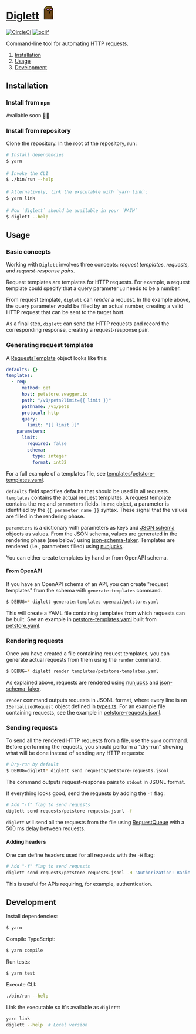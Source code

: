 # [Diglett](https://meeshkan.github.io/diglett/)&nbsp;&nbsp;![diglett](https://github.com/Meeshkan/diglett/raw/master/diglett.png)

[![CircleCI](https://circleci.com/gh/Meeshkan/diglett.svg?style=svg)](https://circleci.com/gh/Meeshkan/diglett)
[![oclif](https://img.shields.io/badge/cli-oclif-brightgreen.svg)](https://oclif.io)

Command-line tool for automating HTTP requests.

<!-- toc -->

1. [Installation](#installation)
1. [Usage](#usage)
1. [Development](#development)

<!-- tocstop -->

## Installation

<!-- installation -->

### Install from `npm`

Available soon 🏋️‍♀️

### Install from repository

Clone the repository. In the root of the repository, run:

```bash
# Install dependencies
$ yarn

# Invoke the CLI
$ ./bin/run --help

# Alternatively, link the executable with `yarn link`:
$ yarn link

# Now `diglett` should be available in your `PATH`
$ diglett --help
```

<!-- installationstop -->

## Usage

<!-- usage -->

### Basic concepts

Working with `Diglett` involves three concepts: _request templates_, _requests_, and _request-response pairs_.

Request templates are templates for HTTP requests. For example, a request template could specify that a query parameter `id` needs to be a number.

From request template, `diglett` can _render_ a request. In the example above, the query parameter would be filled by an actual number, creating a valid HTTP request that can be sent to the target host.

As a final step, `diglett` can send the HTTP requests and record the corresponding response, creating a request-response pair.

### Generating request templates

A [RequestsTemplate](./src/lib/templates/types.ts) object looks like this:

```yaml
defaults: {}
templates:
  - req:
      method: get
      host: petstore.swagger.io
      path: "/v1/pets?limit={{ limit }}"
      pathname: /v1/pets
      protocol: http
      query:
        limit: "{{ limit }}"
    parameters:
      limit:
        required: false
        schema:
          type: integer
          format: int32
```

For a full example of a templates file, see [templates/petstore-templates.yaml](./templates/petstore-templates.yaml).

`defaults` field specifies defaults that should be used in all requests. `templates` contains the actual request templates. A request template contains the `req` and `parameters` fields. In `req` object, a parameter is identified by the `{{ parameter_name }}` syntax. These signal that the values are filled in the rendering phase.

`parameters` is a dictionary with parameters as keys and [JSON schema](https://json-schema.org/) objects as values. From the JSON schema, values are generated in the rendering phase (see below) using [json-schema-faker](https://github.com/json-schema-faker/json-schema-faker). Templates are rendered (i.e., parameters filled) using [nunjucks](https://mozilla.github.io/nunjucks/).

You can either create templates by hand or from OpenAPI schema.

#### From OpenAPI

If you have an OpenAPI schema of an API, you can create "request templates" from the schema with `generate:templates` command.

```bash
$ DEBUG=* diglett generate:templates openapi/petstore.yaml
```

This will create a YAML file containing templates from which requests can be built. See an example in [petstore-templates.yaml](./templates/petstore-templates.yaml) built from [petstore.yaml](./openapi/petstore.yaml).

### Rendering requests

Once you have created a file containing request templates, you can generate actual requests from them using the `render` command.

```bash
$ DEBUG=* diglett render templates/petstore-templates.yaml
```

As explained above, requests are rendered using [nunjucks](https://mozilla.github.io/nunjucks/) and [json-schema-faker](https://github.com/json-schema-faker/json-schema-faker).

`render` command outputs requests in JSONL format, where every line is an `ISerializedRequest` object defined in [types.ts](./src/lib/types.ts). For an example file containing requests, see the example in [petstore-requests.jsonl](./requests/petstore-requests.jsonl).

### Sending requests

To send all the rendered HTTP requests from a file, use the `send` command. Before performing the requests, you should perform a "dry-run" showing what will be done instead of sending any HTTP requests:

```bash
# Dry-run by default
$ DEBUG=diglett* diglett send requests/petstore-requests.jsonl
```

The command outputs request-response pairs to `stdout` in JSONL format.

If everything looks good, send the requests by adding the `-f` flag:

```bash
# Add "-f" flag to send requests
diglett send requests/petstore-requests.jsonl -f
```

`diglett` will send all the requests from the file using [RequestQueue](./lib/send/request-queue.ts) with a 500 ms delay between requests.

#### Adding headers

One can define headers used for all requests with the `-H` flag:

```bash
# Add "-f" flag to send requests
diglett send requests/petstore-requests.jsonl -H 'Authorization: Basic XXX'
```

This is useful for APIs requiring, for example, authentication.

<!-- usagestop -->

## Development

<!-- development -->

Install dependencies:

```sh
$ yarn
```

Compile TypeScript:

```bash
$ yarn compile
```

Run tests:

```sh
$ yarn test
```

Execute CLI:

```sh
./bin/run --help
```

Link the executable so it's available as `diglett`:

```sh
yarn link
diglett --help  # Local version
```

<!-- developmentstop -->
